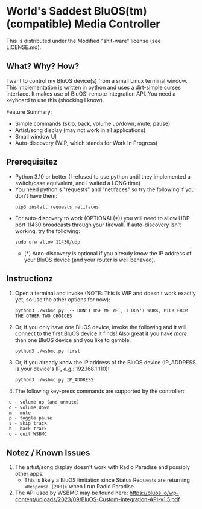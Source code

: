 
# World's Saddest BluOS(tm) (compatible) Media Controller

This is distributed under the Modified "shit-ware" license (see LICENSE.md).

## What? Why? How?

I want to control my BluOS device(s) from a small Linux terminal window. This implementation is written in python and uses a dirt-simple curses interface. It makes use of BluOS' remote integration API. You need a keyboard to use this (shocking I know).

Feature Summary:

- Simple commands (skip, back, volume up/down, mute, pause)
- Artist/song display (may not work in all applications)
- Small window UI
- Auto-discovery (WIP, which stands for Work In Progress)

## Prerequisitez

- Python 3.10 or better (I refused to use python until they implemented a switch/case equivalent, and I waited a LONG time)
- You need python's "requests" and "netifaces" so try the following if you don't have them:
  ```
  pip3 install requests netifaces
  ```
- For auto-discovery to work (OPTIONAL(\*)) you will need to allow UDP port 11430 broadcasts through your firewall.
    If auto-discovery isn't working, try the following:
  ```
  sudo ufw allow 11430/udp
  ```
    - (\*) Auto-discovery is optional if you already know the IP address of your BluOS device (and your router is well behaved).

## Instructionz

1. Open a terminal and invoke (NOTE: This is WIP and doesn't work exactly yet, so use the other options for now):
   ```
   python3 ./wsbmc.py  -- DON'T USE ME YET, I DON'T WORK, PICK FROM THE OTHER TWO CHOICES
   ```
3. Or, if you only have one BluOS device, invoke the following and it will connect to the first BluOS device it finds! Also great if you have *more* than one BluOS device and you like to gamble.
   ```
   python3 ./wsbmc.py first
   ```
5. Or, if you already know the IP address of the BluOS device (IP\_ADDRESS is your device's IP, *e.g.:* 192.168.1.110):
   ```
   python3 ./wsbmc.py IP_ADDRESS
   ```
6. The following key-press commands are supported by the controller:

```
 u - volume up (and unmute)
 d - volume down
 m - mute
 p - toggle pause
 s - skip track
 b - back track
 q - quit WSBMC
```

## Notez / Known Issues

1. The artist/song display doesn't work with Radio Paradise and possibly other apps.
    + This is likely a BluOS limitation since Status Requests are returning `<Response [200]>` when I run Radio Paradise.
2. The API used by WSBMC may be found here:
     https://bluos.io/wp-content/uploads/2023/09/BluOS-Custom-Integration-API-v1.5.pdf

